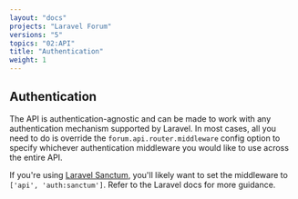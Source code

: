 ```yaml
---
layout: "docs"
projects: "Laravel Forum"
versions: "5"
topics: "02:API"
title: "Authentication"
weight: 1
---
```


## Authentication

The API is authentication-agnostic and can be made to work with any authentication mechanism supported by Laravel. In most cases, all you need to do is override the `forum.api.router.middleware` config option to specify whichever authentication middleware you would like to use across the entire API.

If you're using [Laravel Sanctum](https://laravel.com/docs/8.x/sanctum), you'll likely want to set the middleware to `['api', 'auth:sanctum']`. Refer to the Laravel docs for more guidance.